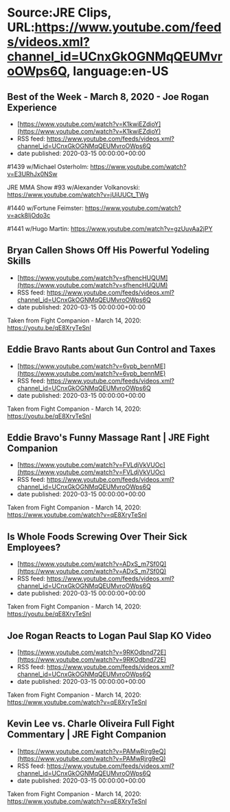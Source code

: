 # Source:JRE Clips, URL:https://www.youtube.com/feeds/videos.xml?channel_id=UCnxGkOGNMqQEUMvroOWps6Q, language:en-US

## Best of the Week - March 8, 2020 - Joe Rogan Experience
 - [https://www.youtube.com/watch?v=K1kwiEZdioY](https://www.youtube.com/watch?v=K1kwiEZdioY)
 - RSS feed: https://www.youtube.com/feeds/videos.xml?channel_id=UCnxGkOGNMqQEUMvroOWps6Q
 - date published: 2020-03-15 00:00:00+00:00

#1439 w/Michael Osterholm:
https://www.youtube.com/watch?v=E3URhJx0NSw

JRE MMA Show #93 w/Alexander Volkanovski:
https://www.youtube.com/watch?v=jUiUUCt_TWg

#1440 w/Fortune Feimster:
https://www.youtube.com/watch?v=ack8IjOdo3c

#1441 w/Hugo Martin:
https://www.youtube.com/watch?v=gzUuvAa2jPY

## Bryan Callen Shows Off His Powerful Yodeling Skills
 - [https://www.youtube.com/watch?v=sfhencHUQUM](https://www.youtube.com/watch?v=sfhencHUQUM)
 - RSS feed: https://www.youtube.com/feeds/videos.xml?channel_id=UCnxGkOGNMqQEUMvroOWps6Q
 - date published: 2020-03-15 00:00:00+00:00

Taken from Fight Companion - March 14, 2020: https://youtu.be/qE8XryTeSnI

## Eddie Bravo Rants about Gun Control and Taxes
 - [https://www.youtube.com/watch?v=6vpb_bennME](https://www.youtube.com/watch?v=6vpb_bennME)
 - RSS feed: https://www.youtube.com/feeds/videos.xml?channel_id=UCnxGkOGNMqQEUMvroOWps6Q
 - date published: 2020-03-15 00:00:00+00:00

Taken from Fight Companion - March 14, 2020: https://youtu.be/qE8XryTeSnI

## Eddie Bravo's Funny Massage Rant | JRE Fight Companion
 - [https://www.youtube.com/watch?v=FVLdjVkVUOc](https://www.youtube.com/watch?v=FVLdjVkVUOc)
 - RSS feed: https://www.youtube.com/feeds/videos.xml?channel_id=UCnxGkOGNMqQEUMvroOWps6Q
 - date published: 2020-03-15 00:00:00+00:00

Taken from Fight Companion - March 14, 2020:
https://www.youtube.com/watch?v=qE8XryTeSnI

## Is Whole Foods Screwing Over Their Sick Employees?
 - [https://www.youtube.com/watch?v=ADxS_m7Sf0Q](https://www.youtube.com/watch?v=ADxS_m7Sf0Q)
 - RSS feed: https://www.youtube.com/feeds/videos.xml?channel_id=UCnxGkOGNMqQEUMvroOWps6Q
 - date published: 2020-03-15 00:00:00+00:00

Taken from Fight Companion - March 14, 2020: https://youtu.be/qE8XryTeSnI

## Joe Rogan Reacts to Logan Paul Slap KO Video
 - [https://www.youtube.com/watch?v=9RKOdbnd72E](https://www.youtube.com/watch?v=9RKOdbnd72E)
 - RSS feed: https://www.youtube.com/feeds/videos.xml?channel_id=UCnxGkOGNMqQEUMvroOWps6Q
 - date published: 2020-03-15 00:00:00+00:00

Taken from Fight Companion - March 14, 2020:
https://www.youtube.com/watch?v=qE8XryTeSnI

## Kevin Lee vs. Charle Oliveira Full Fight Commentary | JRE Fight Companion
 - [https://www.youtube.com/watch?v=PAMwRjrg9eQ](https://www.youtube.com/watch?v=PAMwRjrg9eQ)
 - RSS feed: https://www.youtube.com/feeds/videos.xml?channel_id=UCnxGkOGNMqQEUMvroOWps6Q
 - date published: 2020-03-15 00:00:00+00:00

Taken from Fight Companion - March 14, 2020:
https://www.youtube.com/watch?v=qE8XryTeSnI

